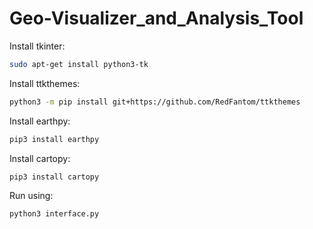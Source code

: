 # Geo-Visualizer_and_Analysis_Tool
Install tkinter:
```bash
sudo apt-get install python3-tk
```

Install ttkthemes:
```bash
python3 -m pip install git+https://github.com/RedFantom/ttkthemes
```
Install earthpy:
```bash
pip3 install earthpy
```

Install cartopy:
```bash
pip3 install cartopy
```

Run using:
```bash
python3 interface.py
```
